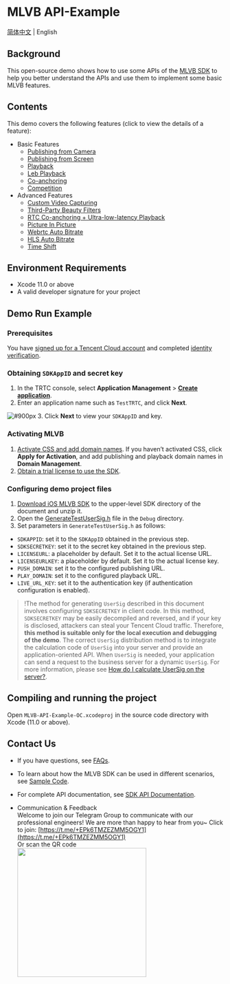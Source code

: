 # MLVB API-Example 
[简体中文](README-zh_CN.md) | English

## Background
This open-source demo shows how to use some APIs of the [MLVB SDK](https://www.tencentcloud.com/document/product/1071) to help you better understand the APIs and use them to implement some basic MLVB features. 

## Contents
This demo covers the following features (click to view the details of a feature):

- Basic Features
  - [Publishing from Camera](./Basic/LivePushCamera)
  - [Publishing from Screen](./Basic/LivePushScreen)
  - [Playback](./Basic/LivePlay)
  - [Leb Playback](./Basic/LebPlay)
  - [Co-anchoring](./Basic/LiveLink)
  - [Competition](./Basic/LinkPK)
- Advanced Features
  - [Custom Video Capturing](./Advanced/CustomVideoCapture)
  - [Third-Party Beauty Filters](./Advanced/ThirdBeauty)
  - [RTC Co-anchoring + Ultra-low-latency Playback](./Advanced/RTCPushAndPlay)
  - [Picture In Picture](./Advanced/PictureInPicture)
  - [Webrtc Auto Bitrate](./Advanced/LebAutoBitrate)
  - [HLS Auto Bitrate](./Advanced/HlsAutoBitrate)
  - [Time Shift](./Advanced/TimeShift)

## Environment Requirements
- Xcode 11.0 or above
- A valid developer signature for your project


## Demo Run Example

### Prerequisites
You have [signed up for a Tencent Cloud account](https://intl.cloud.tencent.com/document/product/378/17985) and completed [identity verification](https://intl.cloud.tencent.com/document/product/378/3629).

### Obtaining `SDKAppID` and secret key
1. In the TRTC console, select **Application Management** > **[Create application](https://console.tencentcloud.com/trtc/app/create)**.
2. Enter an application name such as `TestTRTC`, and click **Next**.

![ #900px](https://qcloudimg.tencent-cloud.cn/raw/51c73a617e69a76ed26e6f74b0071ec9.png)
3. Click **Next** to view your `SDKAppID` and key.

### Activating MLVB
1. [Activate CSS and add domain names](https://console.intl.cloud.tencent.com/live/common/apply?code=0). If you haven’t activated CSS, click **Apply for Activation**, and add publishing and playback domain names in **Domain Management**.
2. [Obtain a trial license to use the SDK](https://console.intl.cloud.tencent.com/live/license). 

### Configuring demo project files
1. [Download iOS MLVB SDK](https://liteav.sdk.qcloud.com/download/latest/TXLiteAVSDK_Live_iOS_latest.zip) to the upper-level SDK directory of the document and unzip it.
2. Open the [GenerateTestUserSig.h](debug/GenerateTestUserSig.h) file in the `Debug` directory.
3. Set parameters in `GenerateTestUserSig.h` as follows:

  - `SDKAPPID`: set it to the `SDKAppID` obtained in the previous step.
  - `SDKSECRETKEY`: set it to the secret key obtained in the previous step.
  - `LICENSEURL`: a placeholder by default. Set it to the actual license URL.
  - `LICENSEURLKEY`: a placeholder by default. Set it to the actual license key.
  - `PUSH_DOMAIN`: set it to the configured publishing URL.
  - `PLAY_DOMAIN`: set it to the configured playback URL.
  - `LIVE_URL_KEY`: set it to the authentication key (if authentication configuration is enabled).

>!The method for generating `UserSig` described in this document involves configuring `SDKSECRETKEY` in client code. In this method, `SDKSECRETKEY` may be easily decompiled and reversed, and if your key is disclosed, attackers can steal your Tencent Cloud traffic. Therefore, **this method is suitable only for the local execution and debugging of the demo**.
>The correct `UserSig` distribution method is to integrate the calculation code of `UserSig` into your server and provide an application-oriented API. When `UserSig` is needed, your application can send a request to the business server for a dynamic `UserSig`. For more information, please see [How do I calculate UserSig on the server?](https://www.tencentcloud.com/document/product/1071/39471).

## Compiling and running the project

Open `MLVB-API-Example-OC.xcodeproj` in the source code directory with Xcode (11.0 or above).

## Contact Us
- If you have questions, see [FAQs](https://www.tencentcloud.com/document/product/1071/39477).

- To learn about how the MLVB SDK can be used in different scenarios, see [Sample Code](https://www.tencentcloud.com/document/product/1071).

- For complete API documentation, see [SDK API Documentation](https://liteav.sdk.qcloud.com/doc/api/en/group__V2TXLivePusher__ios.html).

- Communication & Feedback   
Welcome to join our Telegram Group to communicate with our professional engineers! We are more than happy to hear from you~
Click to join: [https://t.me/+EPk6TMZEZMM5OGY1](https://t.me/+EPk6TMZEZMM5OGY1)   
Or scan the QR code   
  <img src="https://qcloudimg.tencent-cloud.cn/raw/79cbfd13877704ff6e17f30de09002dd.jpg" width="300px">
